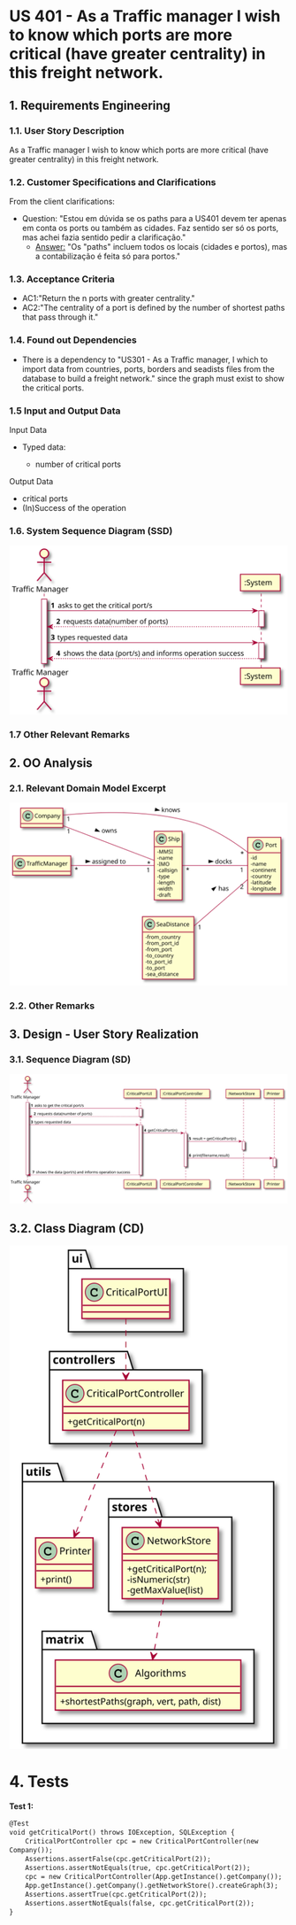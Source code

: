 # US 401 - As a Traffic manager I wish to know which ports are more critical (have greater centrality) in this freight network.

## 1. Requirements Engineering

### 1.1. User Story Description

As a Traffic manager I wish to know which ports are more critical (have greater centrality) in this freight network.

### 1.2. Customer Specifications and Clarifications


From the client clarifications:

* Question: "Estou em dúvida se os paths para a US401 devem ter apenas em conta os ports ou também as cidades. Faz sentido ser só os ports, mas achei fazia sentido pedir a clarificação."
	* [Answer:](https://moodle.isep.ipp.pt/mod/forum/discuss.php?d=13792) "Os "paths" incluem todos os locais (cidades e portos), mas a contabilização é feita só para portos."
	
### 1.3. Acceptance Criteria


* AC1:"Return the n ports with greater centrality."
* AC2:"The centrality of a port is defined by the number of shortest paths that pass through it."


### 1.4. Found out Dependencies


* There is a dependency to "US301 - As a Traffic manager, I which to import data from countries, ports, borders and seadists files from the database to build a freight network." since the graph must exist to show the critical ports.

### 1.5 Input and Output Data


Input Data

* Typed data:
  	
	* number of critical ports

Output Data

* critical ports
* (In)Success of the operation


### 1.6. System Sequence Diagram (SSD)


![US401-SSD](US401_SSD.svg)


### 1.7 Other Relevant Remarks




## 2. OO Analysis

### 2.1. Relevant Domain Model Excerpt

![US401-MD](US401_DM.svg)

### 2.2. Other Remarks




## 3. Design - User Story Realization

### 3.1. Sequence Diagram (SD)


![US401-SD](US401_SD.svg)

## 3.2. Class Diagram (CD)


![US401-CD](US401_CD.svg)

# 4. Tests


**Test 1:** 

	@Test
    void getCriticalPort() throws IOException, SQLException {
        CriticalPortController cpc = new CriticalPortController(new Company());
        Assertions.assertFalse(cpc.getCriticalPort(2));
        Assertions.assertNotEquals(true, cpc.getCriticalPort(2));
        cpc = new CriticalPortController(App.getInstance().getCompany());
        App.getInstance().getCompany().getNetworkStore().createGraph(3);
        Assertions.assertTrue(cpc.getCriticalPort(2));
        Assertions.assertNotEquals(false, cpc.getCriticalPort(2));
    }


